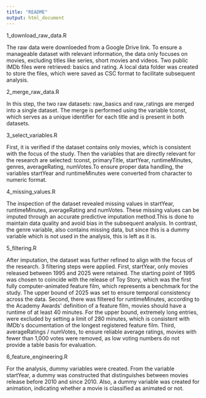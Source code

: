 ```yaml
---
title: "README"
output: html_document
---
```


1_download_raw_data.R

The raw data were downloeded from a Google Drive link. To ensure a manageable dataset with relevant information, the data only focuses on movies, excluding titles like series, short movies and videos. Two public IMDb files were retrieved: basics and rating. A local data folder was created to store the files, which were saved as CSC format to facilitate subsequent analysis. 

2_merge_raw_data.R

In this step, the two raw datasets: raw_basics and raw_ratings are merged into a single dataset. The merge is performed using the variable tconst, which serves as a unique identifier for each title and is present in both datasets. 

3_select_variables.R

First, it is verified if the dataset contains only movies, which is consistent with the focus of the study. Then the variables that are directly relevant for the research are selected: tconst, primaryTitle, startYear, runtimeMinutes, genres, averageRating, numVotes.To ensure proper data handling, the variables startYear and runtimeMinutes were converted from character to numeric format. 

4_missing_values.R

The inspection of the dataset revealed missing values in startYear, runtimeMinutes, averageRating and numVotes. These missing values can be imputed through an accurate predictive imputation method.This is done to maintain data quality and avoid bias in the subsequent analysis. In contrast, the genre variable, also contains missing data, but since this is a dummy variable which is not used in the analysis, this is left as it is. 

5_filtering.R

After imputation, the dataset was further refined to align with the focus of the research. 3 filtering steps were applied. First, startYear, only movies released between 1995 and 2025 were retained. The starting point of 1995 was chosen to coincide with the release of Toy Story, which was the first fully computer-animated feature film, which represents a benchmark for the study. The upper bound of 2025 was set to ensure temporal consistency across the data. Second, there was filtered for runtimeMinutes, according to the Academy Awards' definition of a feature film, movies should have a runtime of at least 40 minutes. For the upper bound, extremely long entries, were excluded by setting a limit of 280 minutes, which is consistent with IMDb's documentation of the longest registered feature film. Third, averageRatings / numVotes, to ensure reliable average ratings, movies with fewer than 1,000 votes were removed, as low voting numbers do not provide a table basis for evaluation. 

6_feature_engineering.R

For the analysis, dummy variables were created. From the variable startYear, a dummy was constructed that distinguishes between movies release before 2010 and since 2010. Also, a dummy variable was created for animation, indicating whether a movie is classified as animated or not.
 